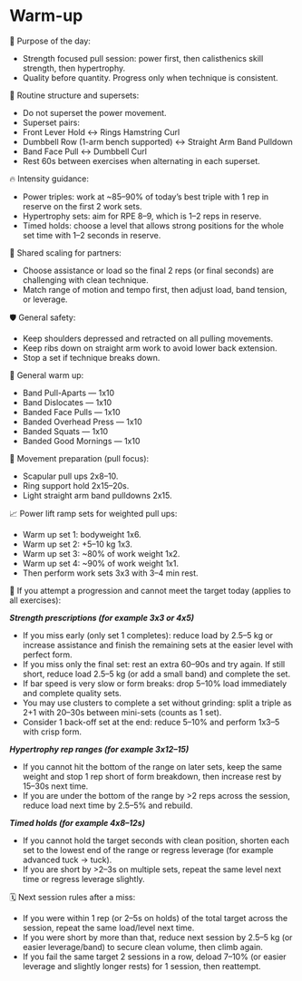 # Warm-up

🎯 Purpose of the day:

- Strength focused pull session: power first, then calisthenics skill strength, then hypertrophy.
- Quality before quantity. Progress only when technique is consistent.

🔗 Routine structure and supersets:

- Do not superset the power movement.
- Superset pairs:
- Front Lever Hold ↔ Rings Hamstring Curl
- Dumbbell Row (1-arm bench supported) ↔ Straight Arm Band Pulldown
- Band Face Pull ↔ Dumbbell Curl
- Rest 60s between exercises when alternating in each superset.

🔥 Intensity guidance:

- Power triples: work at ~85–90% of today’s best triple with 1 rep in reserve on the first 2 work sets.
- Hypertrophy sets: aim for RPE 8–9, which is 1–2 reps in reserve.
- Timed holds: choose a level that allows strong positions for the whole set time with 1–2 seconds in reserve.

🤝 Shared scaling for partners:

- Choose assistance or load so the final 2 reps (or final seconds) are challenging with clean technique.
- Match range of motion and tempo first, then adjust load, band tension, or leverage.

🛡️ General safety:

- Keep shoulders depressed and retracted on all pulling movements.
- Keep ribs down on straight arm work to avoid lower back extension.
- Stop a set if technique breaks down.

🚀 General warm up:

- Band Pull-Aparts — 1x10
- Band Dislocates — 1x10
- Banded Face Pulls — 1x10
- Banded Overhead Press — 1x10
- Banded Squats — 1x10
- Banded Good Mornings — 1x10

🔧 Movement preparation (pull focus):

- Scapular pull ups 2x8–10.
- Ring support hold 2x15–20s.
- Light straight arm band pulldowns 2x15.

📈 Power lift ramp sets for weighted pull ups:

- Warm up set 1: bodyweight 1x6.
- Warm up set 2: +5–10 kg 1x3.
- Warm up set 3: ~80% of work weight 1x2.
- Warm up set 4: ~90% of work weight 1x1.
- Then perform work sets 3x3 with 3–4 min rest.

🔄 If you attempt a progression and cannot meet the target today (applies to all exercises):

**_Strength prescriptions (for example 3x3 or 4x5)_**

- If you miss early (only set 1 completes): reduce load by 2.5–5 kg or increase assistance and finish the remaining sets at the easier level with perfect form.
- If you miss only the final set: rest an extra 60–90s and try again. If still short, reduce load 2.5–5 kg (or add a small band) and complete the set.
- If bar speed is very slow or form breaks: drop 5–10% load immediately and complete quality sets.
- You may use clusters to complete a set without grinding: split a triple as 2+1 with 20–30s between mini-sets (counts as 1 set).
- Consider 1 back-off set at the end: reduce 5–10% and perform 1x3–5 with crisp form.

**_Hypertrophy rep ranges (for example 3x12–15)_**

- If you cannot hit the bottom of the range on later sets, keep the same weight and stop 1 rep short of form breakdown, then increase rest by 15–30s next time.
- If you are under the bottom of the range by >2 reps across the session, reduce load next time by 2.5–5% and rebuild.

**_Timed holds (for example 4x8–12s)_**

- If you cannot hold the target seconds with clean position, shorten each set to the lowest end of the range or regress leverage (for example advanced tuck → tuck).
- If you are short by >2–3s on multiple sets, repeat the same level next time or regress leverage slightly.

🗓️ Next session rules after a miss:

- If you were within 1 rep (or 2–5s on holds) of the total target across the session, repeat the same load/level next time.
- If you were short by more than that, reduce next session by 2.5–5 kg (or easier leverage/band) to secure clean volume, then climb again.
- If you fail the same target 2 sessions in a row, deload 7–10% (or easier leverage and slightly longer rests) for 1 session, then reattempt.
